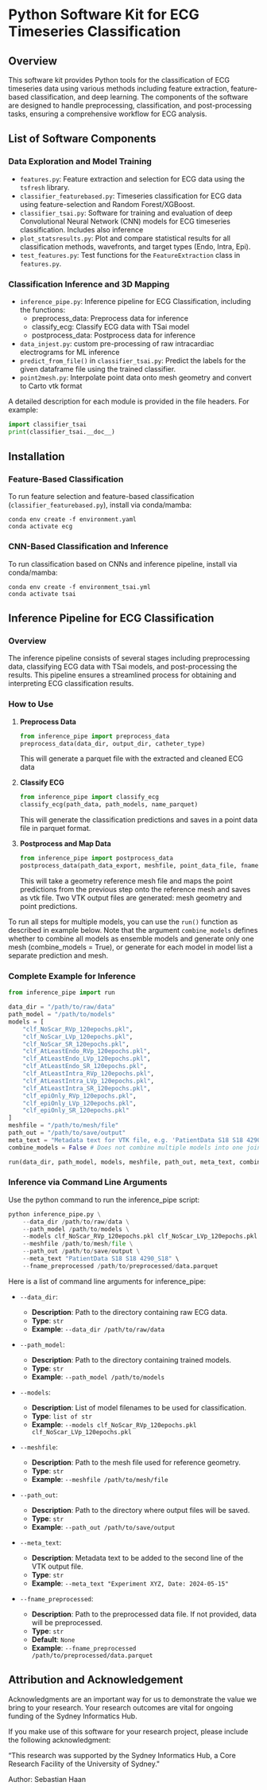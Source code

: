 # Python Software Kit for ECG Timeseries Classification

## Overview

This software kit provides Python tools for the classification of ECG timeseries data using various methods including feature extraction, feature-based classification, and deep learning. The components of the software are designed to handle preprocessing, classification, and post-processing tasks, ensuring a comprehensive workflow for ECG analysis.

## List of Software Components

### Data Exploration and Model Training
- `features.py`: Feature extraction and selection for ECG data using the `tsfresh` library.
- `classifier_featurebased.py`: Timeseries classification for ECG data using feature-selection and Random Forest/XGBoost.
- `classifier_tsai.py`: Software for training and evaluation of deep Convolutional Neural Network (CNN) models for ECG timeseries classification. Includes also inference 
- `plot_statsresults.py`: Plot and compare statistical results for all classification methods, wavefronts, and target types (Endo, Intra, Epi).
- `test_features.py`: Test functions for the `FeatureExtraction` class in `features.py`.

### Classification Inference and 3D Mapping
- `inference_pipe.py`: Inference pipeline for ECG Classification, including the functions:
    - preprocess_data: Preprocess data for inference
    - classify_ecg: Classify ECG data with TSai model
    - postprocess_data: Postprocess data for inference
- `data_injest.py`: custom pre-processing of raw intracardiac electrograms for ML inference
- `predict_from_file()` in `classifier_tsai.py`: Predict the labels for the given dataframe file using the trained classifier.
- `point2mesh.py`: Interpolate point data onto mesh geometry and convert to Carto vtk format


A detailed description for each module is provided in the file headers. For example:
```python
import classifier_tsai
print(classifier_tsai.__doc__)
```

## Installation

### Feature-Based Classification

To run feature selection and feature-based classification (`classifier_featurebased.py`), install via conda/mamba:
```shell
conda env create -f environment.yaml
conda activate ecg
```

### CNN-Based Classification and Inference

To run classification based on CNNs and inference pipeline, install via conda/mamba:
```shell
conda env create -f environment_tsai.yml
conda activate tsai
```

## Inference Pipeline for ECG Classification

### Overview

The inference pipeline consists of several stages including preprocessing data, classifying ECG data with TSai models, and post-processing the results. This pipeline ensures a streamlined process for obtaining and interpreting ECG classification results.

### How to Use

1. **Preprocess Data**
    ```python
    from inference_pipe import preprocess_data
    preprocess_data(data_dir, output_dir, catheter_type)
    ```
    This will generate a parquet file with the extracted and cleaned ECG data

2. **Classify ECG**
    ```python
    from inference_pipe import classify_ecg
    classify_ecg(path_data, path_models, name_parquet)
    ```
    This will generate the classification predictions and saves in a point data file in parquet format.

3. **Postprocess and Map Data**
    ```python
    from inference_pipe import postprocess_data
    postprocess_data(path_data_export, meshfile, point_data_file, fname_out_vtk, meta_text)
    ```
    This will take a geometry reference mesh file and maps the point predictions from the previous step onto the reference mesh and saves as vtk file. Two VTK output files are generated: mesh geometry and point predictions.

To run all steps for multiple models, you can use the `run()` function as described in example below. 
Note that the argument `combine_models` defines whether to combine all models as ensemble models and generate only one mesh (combine_models = True), or generate for each model in model list a separate prediction and mesh. 

### Complete Example for Inference

```python
from inference_pipe import run

data_dir = "/path/to/raw/data"
path_model = "/path/to/models"
models = [
    "clf_NoScar_RVp_120epochs.pkl", 
    "clf_NoScar_LVp_120epochs.pkl", 
    "clf_NoScar_SR_120epochs.pkl",
    "clf_AtLeastEndo_RVp_120epochs.pkl",
    "clf_AtLeastEndo_LVp_120epochs.pkl",
    "clf_AtLeastEndo_SR_120epochs.pkl",
    "clf_AtLeastIntra_RVp_120epochs.pkl",
    "clf_AtLeastIntra_LVp_120epochs.pkl",
    "clf_AtLeastIntra_SR_120epochs.pkl",
    "clf_epiOnly_RVp_120epochs.pkl",
    "clf_epiOnly_LVp_120epochs.pkl",
    "clf_epiOnly_SR_120epochs.pkl"
]
meshfile = "/path/to/mesh/file"
path_out = "/path/to/save/output"
meta_text = "Metadata text for VTK file, e.g. 'PatientData S18 S18 4290_S18'"
combine_models = False # Does not combine multiple models into one joint ensemble model.

run(data_dir, path_model, models, meshfile, path_out, meta_text, combine_models)
```

### Inference via Command Line Arguments

Use the python command to run the inference_pipe script:

```python
python inference_pipe.py \
    --data_dir /path/to/raw/data \
    --path_model /path/to/models \
    --models clf_NoScar_RVp_120epochs.pkl clf_NoScar_LVp_120epochs.pkl clf_NoScar_SR_120epochs.pkl \
    --meshfile /path/to/mesh/file \
    --path_out /path/to/save/output \
    --meta_text "PatientData S18 S18 4290_S18" \
    --fname_preprocessed /path/to/preprocessed/data.parquet
```


Here is a list of command line arguments for inference_pipe:

- `--data_dir`:
  - **Description**: Path to the directory containing raw ECG data.
  - **Type**: `str`
  - **Example**: `--data_dir /path/to/raw/data`

- `--path_model`:
  - **Description**: Path to the directory containing trained models.
  - **Type**: `str`
  - **Example**: `--path_model /path/to/models`

- `--models`:
  - **Description**: List of model filenames to be used for classification.
  - **Type**: `list of str`
  - **Example**: `--models clf_NoScar_RVp_120epochs.pkl clf_NoScar_LVp_120epochs.pkl`

- `--meshfile`:
  - **Description**: Path to the mesh file used for reference geometry.
  - **Type**: `str`
  - **Example**: `--meshfile /path/to/mesh/file`

- `--path_out`:
  - **Description**: Path to the directory where output files will be saved.
  - **Type**: `str`
  - **Example**: `--path_out /path/to/save/output`

- `--meta_text`:
  - **Description**: Metadata text to be added to the second line of the VTK output file.
  - **Type**: `str`
  - **Example**: `--meta_text "Experiment XYZ, Date: 2024-05-15"`

- `--fname_preprocessed`:
  - **Description**: Path to the preprocessed data file. If not provided, data will be preprocessed.
  - **Type**: `str`
  - **Default**: `None`
  - **Example**: `--fname_preprocessed /path/to/preprocessed/data.parquet`


## Attribution and Acknowledgement
Acknowledgments are an important way for us to demonstrate the value we bring to your research. Your research outcomes are vital for ongoing funding of the Sydney Informatics Hub.

If you make use of this software for your research project, please include the following acknowledgment:

“This research was supported by the Sydney Informatics Hub, a Core Research Facility of the University of Sydney."

Author: Sebastian Haan